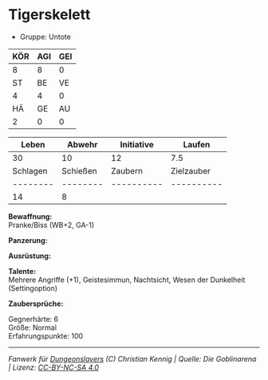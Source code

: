 # Tigerskelett  
- Gruppe: Untote  

| KÖR | AGI | GEI |  
| --- | --- | --- |  
| 8   | 8   | 0   |
| ST  | BE  | VE  |  
| 4   | 4   | 0   |
| HÄ  | GE  | AU  |  
| 2   | 0   | 0   |


| Leben    | Abwehr   | Initiative | Laufen     |
| -------- | -------- | ---------- | ---------- |
| 30       | 10       | 12         | 7.5        |
| Schlagen | Schießen | Zaubern    | Zielzauber |
| -------- | -------- | ---------- | ---------- |
| 14       | 8        |            |            |

**Bewaffnung:**  
Pranke/Biss (WB+2, GA-1)

**Panzerung:**  


**Ausrüstung:**  


**Talente:**  
Mehrere Angriffe (+1), Geistesimmun, Nachtsicht, Wesen der Dunkelheit (Settingoption)

**Zaubersprüche:**  


Gegnerhärte: 6  
Größe: Normal  
Erfahrungspunkte: 100  



___
*Fanwerk für [Dungeonslayers](https://www.dungeonslayers.net/) (C) Christian Kennig | Quelle: Die Goblinarena | Lizenz: [CC-BY-NC-SA 4.0](https://creativecommons.org/licenses/by-nc-sa/4.0/deed.de)*